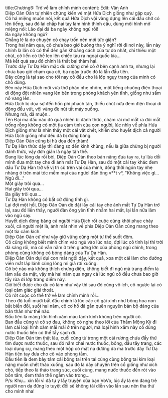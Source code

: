title:Chương6: Trở về làm chính mình
content:
Edit: Vân Anh<br>Diệp Oản Oản tự nhiên chứng kiến vẻ mặt Hứa Dịch giống như gặp quỷ.<br>Cô há miệng muốn nói, kết quả Hứa Dịch vội vàng dựng lên cái dấu chớ có lên tiếng, sau đó lại chắp hai tay làm hình thỉnh cầu, dùng môi hình mở miệng nói: Lão đại đã ba ngày không ngủ rồi!<br>Ba ngày không ngủ?<br>Chẳng lẽ là do chuyện cô chạy trốn nên mới tức giận?<br>Trong hai năm qua, cô chưa bao giờ buông tha ý nghĩ rời đi nơi này, lần này chính là lần cô có thể đến gần khoảng cách của tự do nhất, chỉ thiếu một chút, cô liền có thể leo lên chiếc tàu ra ngoại quốc kia...<br>Mà kết quả sau đó chính là thất bại thảm hại.<br>Trước đây Tư Dạ Hàn mặc dù cưỡng chế cô ở bên cạnh anh ta, nhưng lại chưa bao giờ chạm qua cô, ba ngày trước đó là lần đầu tiên.<br>Đây cũng là tại sao cho tới nay cô đều cho là lớp ngụy trang của mình có chỗ dùng.<br>Bên này Hứa Dịch mới vừa thở phào nhẹ nhõm, một tiếng chuông điện thoại di động đột nhiên vang lên bên trong phòng khách yên tĩnh, giống như sấm nổ vang lên.<br>Hứa Dịch bị dọa sợ đến hồn phi phách tán, thiếu chút nữa đem điện thoại di động đều vứt, vội vàng đè nút tắt máy xuống.<br>Nhưng mà, đã muộn..<br>Tên Đại ma đầu nào đó quả nhiên bị đánh thức, chậm rãi mở mắt ra đôi mắt trống rỗng không có một tia cảm tình của con người, lúc nhìn về phía Hứa Dịch giống như là nhìn thấy một cái vật chết, khiến cho huyết dịch cả người Hứa Dịch giống như đều đã bị đóng băng.<br>Diệp Oản Oản cũng bị hù dọa đến thảm!<br>Tư Dạ Hàn thức dậy thì đáng sợ đến kinh khủng, nếu là giữa chừng bị người đánh thức, vậy đơn giản là ngày tận thế.<br>Đang lúc lòng dạ rối bời, Diệp Oản Oản theo bản năng đưa tay ra, tự lừa dối mình đưa một tay che đi ánh mắt Tư Dạ Hàn, sau đó một cái tay khác đem đầu Tư Dạ Hàn trở về vị trí cũ trên vai của mình, đồng thời ngón tay nhẹ nhàng ở trên mái tóc mềm mại của người đàn ông v**t v*, "Không việc gì... Ngủ đi..."<br>Một giây trôi qua...<br>Hai giây trôi qua...<br>Ba giây trôi qua...<br>Tư Dạ Hàn không có bất cứ động tĩnh gì.<br>Lại đợi một hồi, Diệp Oản Oản dè đặt lấy cái tay che ánh mắt Tư Dạ Hàn trở lại, sau đó liền thấy, người đàn ông yên tĩnh nhắm hai mắt, lại lần nữa lâm vào ngủ say.<br>Huyết dịch đóng băng cả người Hứa Dịch rốt cuộc cũng khôi phục chảy xuôi, cả người mệt lả, ánh mắt nhìn về phía Diệp Oản Oản cũng mang theo một tia cảm kích.<br>Diệp Oản Oản cứ như vậy giữ vững cùng một tư thế suốt đêm.<br>Cô cũng không biết mình chìm vào ngủ vào lúc nào, đợi lúc cô tỉnh lại thì trời đã sáng rồi, mà cô vẫn nằm ở trên giường lớn của phòng ngủ chính, trong phòng cũng không có bóng dáng của Tư Dạ Hàn.<br>Diệp Oản Oản dụi dụi con mắt ngồi dậy, kết quả, xoa một cái làm cho đường viền mắt lấp lánh cùng lông mi giả rơi xuống.<br>Cô bé nào mà không thích chưng diện, không biết đi ngủ mà trang điểm là làm xấu da mặt, vậy mà hai năm qua ngay cả lúc ngủ cô đều chưa bao giờ tẩy rửa đi lớp trang điểm này.<br>Giờ biết được cho dù có làm như vậy thì sau đó cũng vô ích, cô ngược lại có loại cảm giác giải thoát.<br>Cô rốt cuộc có thể trở về làm chính mình rồi...<br>Theo độ tuổi mười bắt đầu chính là lúc các cô gái xinh như bông hoa non bắt biến đổi, suốt hai năm, cô cơ hồ đã gần quên nguyên bản bộ dáng của bản thân như thế nào.<br>Đầu tiên là mảng lớn hình xăm máu tanh kinh khủng trên người cô.<br>Ban đầu cũng vì cô sợ đau, không có nghe theo lời của Thẩm Mộng Kỳ đi làm cái loại hình xăm mãi mãi ở trên người, mà loại hình xăm này cô dùng nước thuốc liền có thể tẩy sạch đi.<br>Diệp Oản Oản tìm thật lâu, cuối cùng từ trong một cái rương chứa đầy thứ tìm được nước thuốc, sau đó nắm chai nước thuốc, bông, dầu tẩy trang, các loại dụng cụ, mang theo một hộp có mặt nạ dưỡng da mà trước đây Tư Dạ Hàn tiện tay đưa cho cô vào phòng tắm.<br>Đầu tiên là đem bảy tám cái bông tai trên tai cùng cùng bông tai kim loại nặng muốn chết tháo xuống, sau đó là dây chuyền trên cổ giống như xích chó, tiếp theo là tháo trang sức, cuối cùng, mang nước thuốc đến rót vào bồn tắm, đem thân thể ngâm vào trong...<br>P/s: Khụ... xin lỗi vì đã tự ý lấy truyện của bạn VoVo, lúc ấy là em đang trẻ người non dạ đừng lo tuyệt đối sẽ không tái diễn vào lần sau nên tha thứ cho mình nha!